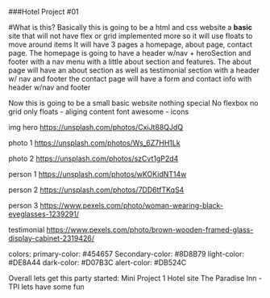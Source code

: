 ###Hotel Project #01

#What is this?
Basically this is going to be a html and css website a **basic** site that will not have flex or grid implemented more so it will use floats to move around items
It will have 3 pages a homepage, about page, contact page.
The homepage is going to have a header w/nav + heroSection and footer with a nav menu with a little about section and features.
The about page will have an about section as well as testimonial section with a header w/ nav and footer
the contact page will have a form and contact info with header w/nav and footer

Now this is going to be a small basic website nothing special
No flexbox
no grid
only floats - aliging content
font awesome - icons

img hero
https://unsplash.com/photos/CxiJt88QJdQ

photo 1
https://unsplash.com/photos/Ws_6Z7HH1Lk

photo 2
https://unsplash.com/photos/szCvt1gP2d4

person 1
https://unsplash.com/photos/wKOKidNT14w

person 2
https://unsplash.com/photos/7DD6tfTKqS4

person 3
https://www.pexels.com/photo/woman-wearing-black-eyeglasses-1239291/

testimonial
https://www.pexels.com/photo/brown-wooden-framed-glass-display-cabinet-2319426/

colors:
primary-color: #454657
Secondary-color: #8D8B79
light-color: #DE8A44
dark-color: #D07B3C
alert-color: #DB524C

Overall lets get this party started:
Mini Project 1
Hotel site
The Paradise Inn - TPI
lets have some fun

